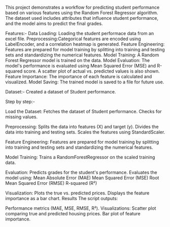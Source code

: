 This project demonstrates a workflow for predicting student performance based on various features using the Random Forest Regressor algorithm. The dataset used includes attributes that influence student performance, and the model aims to predict the final grades.

Features:- Data Loading: Loading the student performace data from an excel file. Preprocessing:Categorical features are encoded using LabelEncoder, and a correlation heatmap is generated.
Feature Engineering: Features are prepared for model training by splitting into training and testing sets and standardizing the numerical features.
Model Training: A Random Forest Regressor model is trained on the data. Model Evaluation: The model's performance is evaluated using Mean Squared Error (MSE) and R-squared score.
A scatter plot of actual vs. predicted values is also shown. Feature Importance: The importance of each feature is calculated and visualized. Model Saving: The trained model is saved to a file for future use.

Dataset:- Created a dataset of Student performance.

Step by step:-

Load the Dataset:
Fetches the dataset of Student performance. Checks for missing values.

Preprocessing:
Splits the data into features (X) and target (y). Divides the data into training and testing sets. Scales the features using StandardScaler.

Feature Engineering:
Features are prepared for model training by splitting into training and testing sets and standardizing the numerical features.

Model Training:
Trains a RandomForestRegressor on the scaled training data.

Evaluation:
Predicts grades for the student's performance. Evaluates the model using: Mean Absolute Error (MAE) Mean Squared Error (MSE) Root Mean Squared Error (RMSE) R-squared (R²)

Visualization:
Plots the true vs. predicted prices. Displays the feature importance as a bar chart. Results The script outputs:

Performance metrics (MAE, MSE, RMSE, R²). Visualizations: Scatter plot comparing true and predicted housing prices. Bar plot of feature importance.
